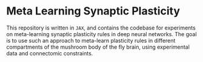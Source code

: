 # Meta Learning Synaptic Plasticity
This repository is written in `JAX`, and contains the codebase for experiments on meta-learning synaptic plasticity rules in deep neural networks. The goal is to use such an approach to meta-learn
plasticity rules in different compartments of the mushroom body of the fly brain, using experimental data and connectomic constraints.
